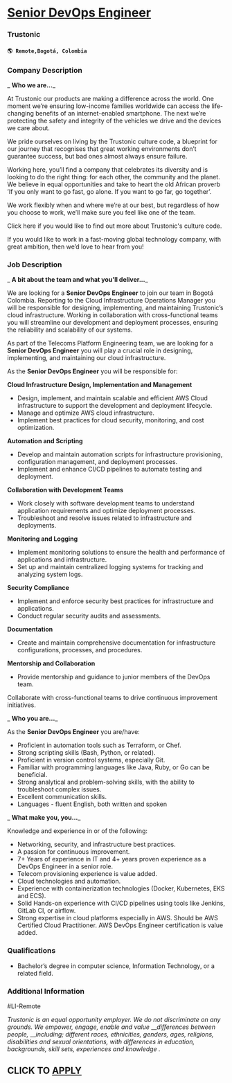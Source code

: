 # [Senior DevOps Engineer](https://www.remotewlb.com/apply/senior-devops-engineer-118118)  
### Trustonic  
#### `🌎 Remote,Bogotá, Colombia`  

### **Company Description**

 _ **Who we are...**_

At Trustonic our products are making a difference across the world. One moment we’re ensuring low-income families worldwide can access the life-changing benefits of an internet-enabled smartphone. The next we’re protecting the safety and integrity of the vehicles we drive and the devices we care about.

We pride ourselves on living by the Trustonic culture code, a blueprint for our journey that recognises that great working environments don’t guarantee success, but bad ones almost always ensure failure.

Working here, you’ll find a company that celebrates its diversity and is looking to do the right thing: for each other, the community and the planet. We believe in equal opportunities and take to heart the old African proverb ’If you only want to go fast, go alone. If you want to go far, go together’.

We work flexibly when and where we’re at our best, but regardless of how you choose to work, we’ll make sure you feel like one of the team.

Click here if you would like to find out more about Trustonic's culture code.

If you would like to work in a fast-moving global technology company, with great ambition, then we’d love to hear from you!

###  **Job Description**

 _ **A bit about the team and what you'll deliver...**_

We are looking for a **Senior DevOps Engineer** to join our team in Bogotá Colombia. Reporting to the Cloud Infrastructure Operations Manager you will be responsible for designing, implementing, and maintaining Trustonic’s cloud infrastructure. Working in collaboration with cross-functional teams you will streamline our development and deployment processes, ensuring the reliability and scalability of our systems.

As part of the Telecoms Platform Engineering team, we are looking for a **Senior DevOps Engineer** you will play a crucial role in designing, implementing, and maintaining our cloud infrastructure.

As the **Senior DevOps Engineer** you will be responsible for:

 **Cloud Infrastructure Design, Implementation and Management**

  * Design, implement, and maintain scalable and efficient AWS Cloud infrastructure to support the development and deployment lifecycle.
  * Manage and optimize AWS cloud infrastructure.
  * Implement best practices for cloud security, monitoring, and cost optimization.

 **Automation and Scripting**

  * Develop and maintain automation scripts for infrastructure provisioning, configuration management, and deployment processes.
  * Implement and enhance CI/CD pipelines to automate testing and deployment.

 **Collaboration with Development Teams**

  * Work closely with software development teams to understand application requirements and optimize deployment processes.
  * Troubleshoot and resolve issues related to infrastructure and deployments.

 **Monitoring and Logging**

  * Implement monitoring solutions to ensure the health and performance of applications and infrastructure.
  * Set up and maintain centralized logging systems for tracking and analyzing system logs.

 **Security Compliance**

  * Implement and enforce security best practices for infrastructure and applications.
  * Conduct regular security audits and assessments.

 **Documentation**

  * Create and maintain comprehensive documentation for infrastructure configurations, processes, and procedures.

 **Mentorship and Collaboration**

  * Provide mentorship and guidance to junior members of the DevOps team.

Collaborate with cross-functional teams to drive continuous improvement initiatives.

 _ **Who you are...**_

As the **Senior DevOps Engineer** you are/have:

  * Proficient in automation tools such as Terraform, or Chef.
  * Strong scripting skills (Bash, Python, or related).
  * Proficient in version control systems, especially Git.
  * Familiar with programming languages like Java, Ruby, or Go can be beneficial.
  * Strong analytical and problem-solving skills, with the ability to troubleshoot complex issues.
  * Excellent communication skills.
  * Languages - fluent English, both written and spoken

 _ **What make you, you...**_

Knowledge and experience in or of the following:

  * Networking, security, and infrastructure best practices.
  * A passion for continuous improvement.
  * 7+ Years of experience in IT and 4+ years proven experience as a DevOps Engineer in a senior role.
  * Telecom provisioning experience is value added.
  * Cloud technologies and automation.
  * Experience with containerization technologies (Docker, Kubernetes, EKS and ECS).
  * Solid Hands-on experience with CI/CD pipelines using tools like Jenkins, GitLab CI, or airflow.
  * Strong expertise in cloud platforms especially in AWS. Should be AWS Certified Cloud Practitioner. AWS DevOps Engineer certification is value added.

###  **Qualifications**

  * Bachelor’s degree in computer science, Information Technology, or a related field.

###  **Additional Information**

#LI-Remote

 _Trustonic is an equal opportunity employer. We do not discriminate on any grounds._ _We empower, engage, enable and value_ ___differences between people,_ ___including; different races, ethnicities, genders, ages, religions, disabilities and sexual orientations, with differences in education, backgrounds, skill sets, experiences and knowledge_ _._

  
## CLICK TO [APPLY](https://www.remotewlb.com/apply/senior-devops-engineer-118118)

